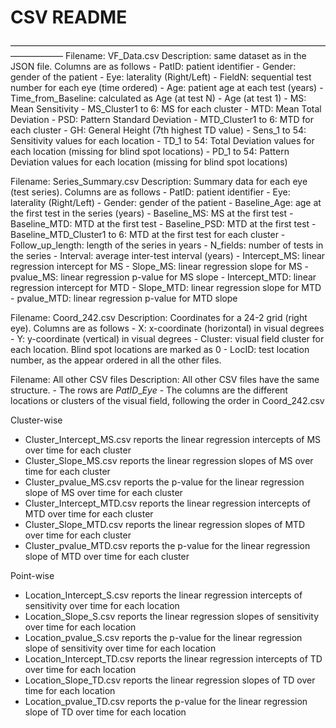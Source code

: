 # CSV README
——————————————————————————————————————————
Filename: VF_Data.csv
Description: same dataset as in the JSON file. Columns are as follows
	- PatID: patient identifier
	- Gender: gender of the patient
	- Eye: laterality (Right/Left)
	- FieldN: sequential test number for each eye (time ordered)
	- Age: patient age at each test (years)
	- Time_from_Baseline: calculated as Age (at test N) - Age (at test 1)
	- MS: Mean Sensitivity
	- MS_Cluster1 to 6: MS for each cluster
	- MTD: Mean Total Deviation
	- PSD: Pattern Standard Deviation
	- MTD_Cluster1 to 6: MTD for each cluster
	- GH: General Height (7th highest TD value)
	- Sens_1 to 54: Sensitivity values for each location
	- TD_1 to 54: Total Deviation values for each location (missing for blind spot locations)
	- PD_1 to 54: Pattern Deviation values for each location (missing for blind spot locations)

Filename: Series_Summary.csv
Description: Summary data for each eye (test series). Columns are as follows
	- PatID: patient identifier
	- Eye: laterality (Right/Left)
	- Gender: gender of the patient
	- Baseline_Age: age at the first test in the series (years)
	- Baseline_MS: MS at the first test
	- Baseline_MTD: MTD at the first test
	- Baseline_PSD: MTD at the first test
	- Baseline_MTD_Cluster1 to 6: MTD at the first test for each cluster
	- Follow_up_length: length of the series in years
	- N_fields: number of tests in the series
	- Interval: average inter-test interval (years)
	- Intercept_MS: linear regression intercept for MS
	- Slope_MS: linear regression slope for MS
	- pvalue_MS: linear regression p-value for MS slope
	- Intercept_MTD: linear regression intercept for MTD
	- Slope_MTD: linear regression slope for MTD
	- pvalue_MTD: linear regression p-value for MTD slope

Filename: Coord_242.csv
Description: Coordinates for a 24-2 grid (right eye). Columns are as follows
	- X: x-coordinate (horizontal) in visual degrees
	- Y: y-coordinate (vertical) in visual degrees
	- Cluster: visual field cluster for each location. Blind spot locations are marked as 0
	- LocID: test location number, as the appear ordered in all the other files.

Filename: All other CSV files
Description: All other CSV files have the same structure. 
	- The rows are  *PatID*_*Eye*
	- The columns are the different locations or clusters of the visual field, following the order in Coord_242.csv

Cluster-wise
- Cluster_Intercept_MS.csv reports the linear regression intercepts of MS over time for each cluster
- Cluster_Slope_MS.csv reports the linear regression slopes of MS over time for each cluster
- Cluster_pvalue_MS.csv reports the p-value for the linear regression slope of MS over time for each cluster
- Cluster_Intercept_MTD.csv reports the linear regression intercepts of MTD over time for each cluster
- Cluster_Slope_MTD.csv reports the linear regression slopes of MTD over time for each cluster
- Cluster_pvalue_MTD.csv reports the p-value for the linear regression slope of MTD over time for each cluster

Point-wise
- Location_Intercept_S.csv reports the linear regression intercepts of sensitivity over time for each location
- Location_Slope_S.csv reports the linear regression slopes of sensitivity over time for each location
- Location_pvalue_S.csv reports the p-value for the linear regression slope of sensitivity over time for each location
- Location_Intercept_TD.csv reports the linear regression intercepts of TD over time for each location
- Location_Slope_TD.csv reports the linear regression slopes of TD over time for each location
- Location_pvalue_TD.csv reports the p-value for the linear regression slope of TD over time for each location
